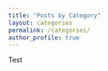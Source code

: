```yaml
---
title: "Posts by Category"
layout: categories
permalink: /categories/
author_profile: true
---
```


Test
